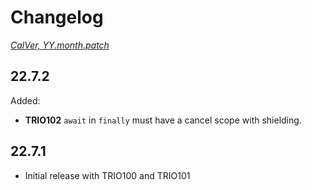 # Changelog
*[CalVer, YY.month.patch](https://calver.org/)*

## 22.7.2
Added:
- **TRIO102** `await` in `finally` must have a cancel scope with shielding.

## 22.7.1

- Initial release with TRIO100 and TRIO101
